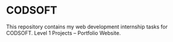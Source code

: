 # CODSOFT
This repository contains my web development internship tasks for CODSOFT.   Level 1 Projects – Portfolio Website. 
